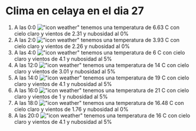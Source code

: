 # Clima en celaya en el dia 27

1. A las 0:0 !["icon weather"](http://openweathermap.org/img/w/01n.png) tenemos una temperatura de 6.63 C con cielo claro y  vientos de 2.31 y nubosidad al 0%
1. A las 2:0 !["icon weather"](http://openweathermap.org/img/w/01n.png) tenemos una temperatura de 3.93 C con cielo claro y  vientos de 2.26 y nubosidad al 0%
1. A las 4:0 !["icon weather"](http://openweathermap.org/img/w/02n.png) tenemos una temperatura de 6 C con cielo claro y  vientos de 4.1 y nubosidad al 5%
1. A las 12:0 !["icon weather"](http://openweathermap.org/img/w/02d.png) tenemos una temperatura de 14 C con cielo claro y  vientos de 3.01 y nubosidad al 5%
1. A las 14:0 !["icon weather"](http://openweathermap.org/img/w/02d.png) tenemos una temperatura de 19 C con cielo claro y  vientos de 4.1 y nubosidad al 5%
1. A las 16:0 !["icon weather"](http://openweathermap.org/img/w/02d.png) tenemos una temperatura de 21 C con cielo claro y  vientos de 1 y nubosidad al 5%
1. A las 18:0 !["icon weather"](http://openweathermap.org/img/w/01d.png) tenemos una temperatura de 16.48 C con cielo claro y  vientos de 1.76 y nubosidad al 0%
1. A las 20:0 !["icon weather"](http://openweathermap.org/img/w/02n.png) tenemos una temperatura de 16 C con cielo claro y  vientos de 4.1 y nubosidad al 5%
